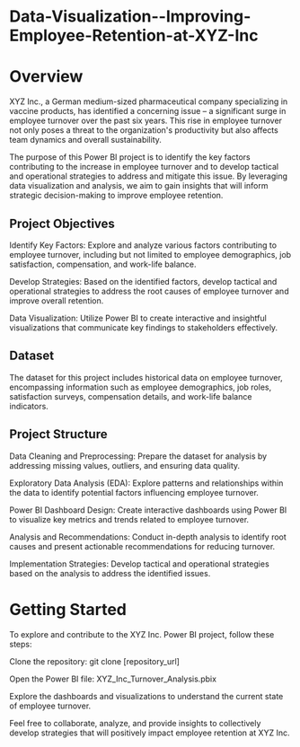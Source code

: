 # Data-Visualization--Improving-Employee-Retention-at-XYZ-Inc
# Overview

XYZ Inc., a German medium-sized pharmaceutical company specializing in vaccine products, has identified a concerning issue – a significant surge in employee turnover over the past six years. This rise in employee turnover not only poses a threat to the organization's productivity but also affects team dynamics and overall sustainability.

The purpose of this Power BI project is to identify the key factors contributing to the increase in employee turnover and to develop tactical and operational strategies to address and mitigate this issue. By leveraging data visualization and analysis, we aim to gain insights that will inform strategic decision-making to improve employee retention.

## Project Objectives
Identify Key Factors: Explore and analyze various factors contributing to employee turnover, including but not limited to employee demographics, job satisfaction, compensation, and work-life balance.

Develop Strategies: Based on the identified factors, develop tactical and operational strategies to address the root causes of employee turnover and improve overall retention.

Data Visualization: Utilize Power BI to create interactive and insightful visualizations that communicate key findings to stakeholders effectively.

## Dataset
The dataset for this project includes historical data on employee turnover, encompassing information such as employee demographics, job roles, satisfaction surveys, compensation details, and work-life balance indicators.

## Project Structure
Data Cleaning and Preprocessing: Prepare the dataset for analysis by addressing missing values, outliers, and ensuring data quality.

Exploratory Data Analysis (EDA): Explore patterns and relationships within the data to identify potential factors influencing employee turnover.

Power BI Dashboard Design: Create interactive dashboards using Power BI to visualize key metrics and trends related to employee turnover.

Analysis and Recommendations: Conduct in-depth analysis to identify root causes and present actionable recommendations for reducing turnover.

Implementation Strategies: Develop tactical and operational strategies based on the analysis to address the identified issues.

# Getting Started
To explore and contribute to the XYZ Inc. Power BI project, follow these steps:

Clone the repository: git clone [repository_url]

Open the Power BI file: XYZ_Inc_Turnover_Analysis.pbix

Explore the dashboards and visualizations to understand the current state of employee turnover.

Feel free to collaborate, analyze, and provide insights to collectively develop strategies that will positively impact employee retention at XYZ Inc.

